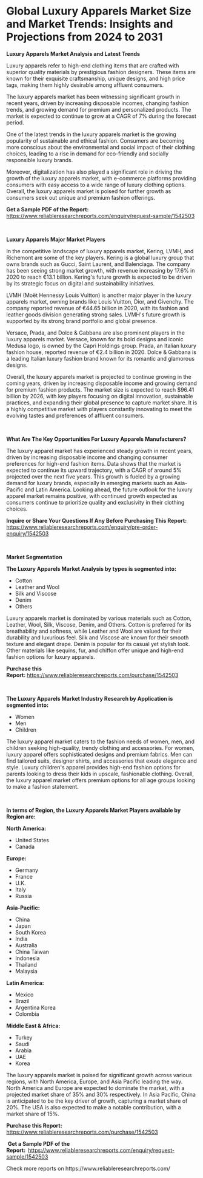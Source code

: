 <p><h1>Global Luxury Apparels Market Size and Market Trends: Insights and Projections from 2024 to 2031</h1></p><p><strong>Luxury Apparels Market Analysis and Latest Trends</strong></p>
<p><p>Luxury apparels refer to high-end clothing items that are crafted with superior quality materials by prestigious fashion designers. These items are known for their exquisite craftsmanship, unique designs, and high price tags, making them highly desirable among affluent consumers.</p><p>The luxury apparels market has been witnessing significant growth in recent years, driven by increasing disposable incomes, changing fashion trends, and growing demand for premium and personalized products. The market is expected to continue to grow at a CAGR of 7% during the forecast period.</p><p>One of the latest trends in the luxury apparels market is the growing popularity of sustainable and ethical fashion. Consumers are becoming more conscious about the environmental and social impact of their clothing choices, leading to a rise in demand for eco-friendly and socially responsible luxury brands.</p><p>Moreover, digitalization has also played a significant role in driving the growth of the luxury apparels market, with e-commerce platforms providing consumers with easy access to a wide range of luxury clothing options. Overall, the luxury apparels market is poised for further growth as consumers seek out unique and premium fashion offerings.</p></p>
<p><strong>Get a Sample PDF of the Report:&nbsp;</strong> <a href="https://www.reliableresearchreports.com/enquiry/request-sample/1542503">https://www.reliableresearchreports.com/enquiry/request-sample/1542503</a></p>
<p>&nbsp;</p>
<p><strong>Luxury Apparels Major Market Players</strong></p>
<p><p>In the competitive landscape of luxury apparels market, Kering, LVMH, and Richemont are some of the key players. Kering is a global luxury group that owns brands such as Gucci, Saint Laurent, and Balenciaga. The company has been seeing strong market growth, with revenue increasing by 17.6% in 2020 to reach €13.1 billion. Kering's future growth is expected to be driven by its strategic focus on digital and sustainability initiatives.</p><p>LVMH (Moët Hennessy Louis Vuitton) is another major player in the luxury apparels market, owning brands like Louis Vuitton, Dior, and Givenchy. The company reported revenue of €44.65 billion in 2020, with its fashion and leather goods division generating strong sales. LVMH's future growth is supported by its strong brand portfolio and global presence.</p><p>Versace, Prada, and Dolce & Gabbana are also prominent players in the luxury apparels market. Versace, known for its bold designs and iconic Medusa logo, is owned by the Capri Holdings group. Prada, an Italian luxury fashion house, reported revenue of €2.4 billion in 2020. Dolce & Gabbana is a leading Italian luxury fashion brand known for its romantic and glamorous designs.</p><p>Overall, the luxury apparels market is projected to continue growing in the coming years, driven by increasing disposable income and growing demand for premium fashion products. The market size is expected to reach $96.41 billion by 2026, with key players focusing on digital innovation, sustainable practices, and expanding their global presence to capture market share. It is a highly competitive market with players constantly innovating to meet the evolving tastes and preferences of affluent consumers.</p></p>
<p>&nbsp;</p>
<p><strong>What Are The Key Opportunities For Luxury Apparels Manufacturers?</strong></p>
<p><p>The luxury apparel market has experienced steady growth in recent years, driven by increasing disposable income and changing consumer preferences for high-end fashion items. Data shows that the market is expected to continue its upward trajectory, with a CAGR of around 5% projected over the next five years. This growth is fueled by a growing demand for luxury brands, especially in emerging markets such as Asia-Pacific and Latin America. Looking ahead, the future outlook for the luxury apparel market remains positive, with continued growth expected as consumers continue to prioritize quality and exclusivity in their clothing choices.</p></p>
<p><strong>Inquire or Share Your Questions If Any Before Purchasing This Report:</strong> <a href="https://www.reliableresearchreports.com/enquiry/pre-order-enquiry/1542503">https://www.reliableresearchreports.com/enquiry/pre-order-enquiry/1542503</a></p>
<p>&nbsp;</p>
<p><strong>Market Segmentation</strong></p>
<p><strong>The Luxury Apparels Market Analysis by types is segmented into:</strong></p>
<p><ul><li>Cotton</li><li>Leather and Wool</li><li>Silk and Viscose</li><li>Denim</li><li>Others</li></ul></p>
<p><p>Luxury apparels market is dominated by various materials such as Cotton, Leather, Wool, Silk, Viscose, Denim, and Others. Cotton is preferred for its breathability and softness, while Leather and Wool are valued for their durability and luxurious feel. Silk and Viscose are known for their smooth texture and elegant drape. Denim is popular for its casual yet stylish look. Other materials like sequins, fur, and chiffon offer unique and high-end fashion options for luxury apparels.</p></p>
<p><strong>Purchase this Report:&nbsp;</strong><a href="https://www.reliableresearchreports.com/purchase/1542503">https://www.reliableresearchreports.com/purchase/1542503</a></p>
<p>&nbsp;</p>
<p><strong>The Luxury Apparels Market Industry Research by Application is segmented into:</strong></p>
<p><ul><li>Women</li><li>Men</li><li>Children</li></ul></p>
<p><p>The luxury apparel market caters to the fashion needs of women, men, and children seeking high-quality, trendy clothing and accessories. For women, luxury apparel offers sophisticated designs and premium fabrics. Men can find tailored suits, designer shirts, and accessories that exude elegance and style. Luxury children's apparel provides high-end fashion options for parents looking to dress their kids in upscale, fashionable clothing. Overall, the luxury apparel market offers premium options for all age groups looking to make a fashion statement.</p></p>
<p>&nbsp;</p>
<p><strong>In terms of Region, the Luxury Apparels Market Players available by Region are:</strong></p>
<p>
    <p> <strong> North America: </strong>
        <ul>
            <li>United States</li>
            <li>Canada</li>
        </ul>
        </p> 
    <p> <strong> Europe: </strong>
        <ul>
            <li>Germany</li>
            <li>France</li>
            <li>U.K.</li>
            <li>Italy</li>
            <li>Russia</li>
        </ul>
        </p> 
    <p> <strong> Asia-Pacific: </strong>
        <ul>
            <li>China</li>
            <li>Japan</li>
            <li>South Korea</li>
            <li>India</li>
            <li>Australia</li>
            <li>China Taiwan</li>
            <li>Indonesia</li>
            <li>Thailand</li>
            <li>Malaysia</li>
        </ul>
        </p> 
    <p> <strong> Latin America: </strong>
        <ul>
            <li>Mexico</li>
            <li>Brazil</li>
            <li>Argentina Korea</li>
            <li>Colombia</li>
        </ul>
        </p> 
    <p> <strong> Middle East & Africa: </strong>
        <ul>
            <li>Turkey</li>
            <li>Saudi</li>
            <li>Arabia</li>
            <li>UAE</li>
            <li>Korea</li>
        </ul>
    </p>
    </p>
<p><p>The luxury apparels market is poised for significant growth across various regions, with North America, Europe, and Asia Pacific leading the way. North America and Europe are expected to dominate the market, with a projected market share of 35% and 30% respectively. In Asia Pacific, China is anticipated to be the key driver of growth, capturing a market share of 20%. The USA is also expected to make a notable contribution, with a market share of 15%.</p></p>
<p><strong>Purchase this Report: </strong><a href="https://www.reliableresearchreports.com/purchase/1542503">https://www.reliableresearchreports.com/purchase/1542503</a></p>
<p>&nbsp;<strong>Get a Sample PDF of the Report:&nbsp;&nbsp;</strong><a href="https://www.reliableresearchreports.com/enquiry/request-sample/1542503">https://www.reliableresearchreports.com/enquiry/request-sample/1542503</a></p>
<p><strong></strong></p>
<p>Check more reports on https://www.reliableresearchreports.com/</p>